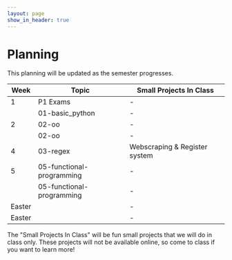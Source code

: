 ```yaml
---
layout: page
show_in_header: true
---
```

# Planning

This planning will be updated as the semester progresses.

| Week | Topic | Small Projects In Class |
|-|-| -|
| 1 | P1 Exams |-|
| | 01-basic_python |-|
| 2 | 02-oo |-|
| | 02-oo |-|
| 4 | 03-regex |Webscraping & Register system|
| 5 | 05-functional-programming |-|
|  | 05-functional-programming |-|
| Easter | |-|
| Easter | |-|

The "Small Projects In Class" will be fun small projects that we will do in class only. These projects will not be available online, so come to class if you want to learn more!